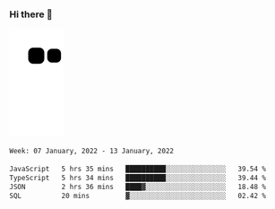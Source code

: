 ### Hi there 👋
![Alt text](https://raw.githubusercontent.com/romain22222/romain22222/output/github-contribution-grid-snake.svg)

<!--START_SECTION:waka-->
```text
Week: 07 January, 2022 - 13 January, 2022

JavaScript   5 hrs 35 mins   ██████████░░░░░░░░░░░░░░░   39.54 % 
TypeScript   5 hrs 34 mins   ██████████░░░░░░░░░░░░░░░   39.44 % 
JSON         2 hrs 36 mins   ████▓░░░░░░░░░░░░░░░░░░░░   18.48 % 
SQL          20 mins         ▓░░░░░░░░░░░░░░░░░░░░░░░░   02.42 % 
```
<!--END_SECTION:waka-->
<!--
**romain22222/romain22222** is a ✨ _special_ ✨ repository because its `README.md` (this file) appears on your GitHub profile.

Here are some ideas to get you started:

- 🔭 I’m currently working on ...
- 🌱 I’m currently learning ...
- 👯 I’m looking to collaborate on ...
- 🤔 I’m looking for help with ...
- 💬 Ask me about ...
- 📫 How to reach me: ...
- 😄 Pronouns: ...
- ⚡ Fun fact: ...
-->
